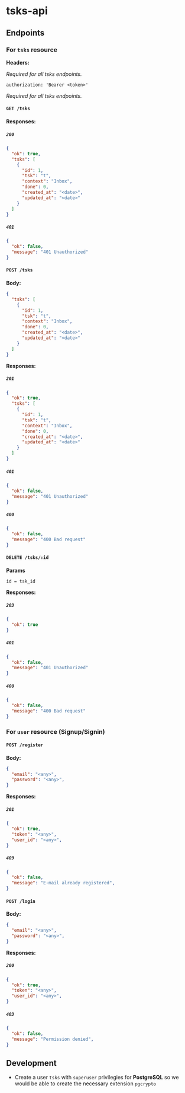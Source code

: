 # tsks-api

## Endpoints

### For `tsks` resource

**Headers:**

_Required for all tsks endpoints._

```
authorization: 'Bearer <token>'
```
_Required for all tsks endpoints._

#### `GET /tsks`

**Responses:**

##### `200`

```json
{
  "ok": true,
  "tsks": [
    {
      "id": 1,
      "tsk": "t",
      "context": "Inbox",
      "done": 0,
      "created_at": "<date>",
      "updated_at": "<date>"
    }
  ]
}
```

##### `401`

```json
{
  "ok": false,
  "message": "401 Unauthorized"
}
```

#### `POST /tsks`

**Body:**

```json
{
  "tsks": [
    {
      "id": 1,
      "tsk": "t",
      "context": "Inbox",
      "done": 0,
      "created_at": "<date>",
      "updated_at": "<date>"
    }
  ]
}
```

**Responses:**

##### `201`

```json
{
  "ok": true,
  "tsks": [
    {
      "id": 1,
      "tsk": "t",
      "context": "Inbox",
      "done": 0,
      "created_at": "<date>",
      "updated_at": "<date>"
    }
  ]
}
```

##### `401`

```json
{
  "ok": false,
  "message": "401 Unauthorized"
}
```

##### `400`

```json
{
  "ok": false,
  "message": "400 Bad request"
}
```

#### `DELETE /tsks/:id`

**Params**

```
id = tsk_id
```

**Responses:**

##### `203`

```json
{
  "ok": true
}
```

##### `401`

```json
{
  "ok": false,
  "message": "401 Unauthorized"
}
```

##### `400`

```json
{
  "ok": false,
  "message": "400 Bad request"
}
```

### For `user` resource (Signup/Signin)

#### `POST /register`

**Body:**

```json
{
  "email": "<any>",
  "password": "<any>",
}
```

**Responses:**

##### `201`

```json
{
  "ok": true,
  "token": "<any>",
  "user_id": "<any>",
}
```

##### `409`

```json
{
  "ok": false,
  "message": "E-mail already registered",
}
```

#### `POST /login`

**Body:**

```json
{
  "email": "<any>",
  "password": "<any>",
}
```

**Responses:**

##### `200`

```json
{
  "ok": true,
  "token": "<any>",
  "user_id": "<any>",
}
```

##### `403`

```json
{
  "ok": false,
  "message": "Permission denied",
}
```


## Development

* Create a user `tsks` with `superuser` privilegies for **PostgreSQL** so we 
would be able to create the necessary extension `pgcrypto`

